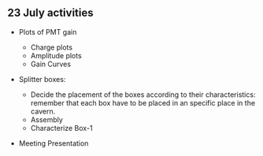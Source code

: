 ## 23 July activities
- Plots of PMT gain
  * Charge plots
  * Amplitude plots
  * Gain Curves
 
- Splitter boxes:
  * Decide the placement of the boxes according to their characteristics: remember that each box have to be placed in an specific place in the cavern.
  * Assembly
  * Characterize Box-1
 
 - Meeting Presentation
